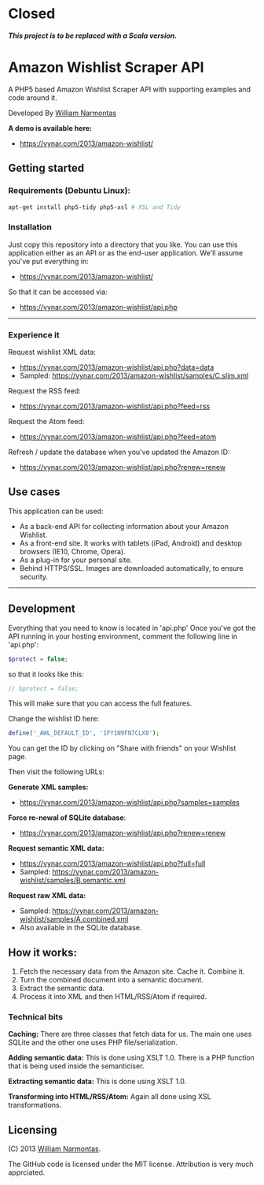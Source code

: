 Closed
===
___This project is to be replaced with a Scala version.___




Amazon Wishlist Scraper API
====


A PHP5 based Amazon Wishlist Scraper API with supporting examples and code around it.

Developed By [William Narmontas](https://vynar.com/)

**A demo is available here:**

* https://vynar.com/2013/amazon-wishlist/

Getting started
---


### Requirements (Debuntu Linux):

~~~bash
apt-get install php5-tidy php5-xsl # XSL and Tidy
~~~

### Installation
Just copy this repository into a directory that you like.
You can use this application either as an API or as the end-user application.
We'll assume you've put everything in:

 * https://vynar.com/2013/amazon-wishlist/

So that it can be accessed via:

 * https://vynar.com/2013/amazon-wishlist/api.php

___

### Experience it ###
Request wishlist XML data:

 * https://vynar.com/2013/amazon-wishlist/api.php?data=data
 * Sampled: https://vynar.com/2013/amazon-wishlist/samples/C.slim.xml

Request the RSS feed:

 * https://vynar.com/2013/amazon-wishlist/api.php?feed=rss

Request the Atom feed:

 * https://vynar.com/2013/amazon-wishlist/api.php?feed=atom

Refresh / update the database when you've updated the Amazon ID:

 * https://vynar.com/2013/amazon-wishlist/api.php?renew=renew

Use cases
---

This application can be used:

 * As a back-end API for collecting information about your Amazon Wishlist.
 * As a front-end site. It works with tablets (iPad, Android) and desktop browsers (IE10, Chrome, Opera).
 * As a plug-in for your personal site.
 * Behind HTTPS/SSL. Images are downloaded automatically, to ensure security.

____

Development
---


Everything that you need to know is located in 'api.php' Once you've got the API running in your hosting environment, comment the following line in 'api.php':

~~~php
$protect = false;
~~~

so that it looks like this:

~~~php
// $protect = false;
~~~


This will make sure that you can access the full features.

Change the wishlist ID here:
~~~php
define('_AWL_DEFAULT_ID', '1FY1N9FN7CLX8');
~~~

You can get the ID by clicking on "Share with friends" on your Wishlist page.


Then visit the following URLs:

__Generate XML samples:__

 * https://vynar.com/2013/amazon-wishlist/api.php?samples=samples

__Force re-newal of SQLite database__:

 * https://vynar.com/2013/amazon-wishlist/api.php?renew=renew

__Request semantic XML data:__

 * https://vynar.com/2013/amazon-wishlist/api.php?full=full
 * Sampled: https://vynar.com/2013/amazon-wishlist/samples/B.semantic.xml

__Request raw XML data:__

 * Sampled: https://vynar.com/2013/amazon-wishlist/samples/A.combined.xml
 * Also available in the SQLite database.

How it works:
----

 1. Fetch the necessary data from the Amazon site. Cache it. Combine it.
 2. Turn the combined document into a semantic document.
 3. Extract the semantic data.
 4. Process it into XML and then HTML/RSS/Atom if required.

### Technical bits ###

**Caching:** There are three classes that fetch data for us. The main one uses SQLite and the other one uses PHP file/serialization.

**Adding semantic data:** This is done using XSLT 1.0. There is a PHP function that is being used inside the semanticiser.

**Extracting semantic data:** This is done using XSLT 1.0.

**Transforming into HTML/RSS/Atom:** Again all done using XSL transformations.


Licensing
---
(C) 2013 [William Narmontas](https://vynar.com/).

The GitHub code is licensed under the MIT license. Attribution is very much apprciated.
